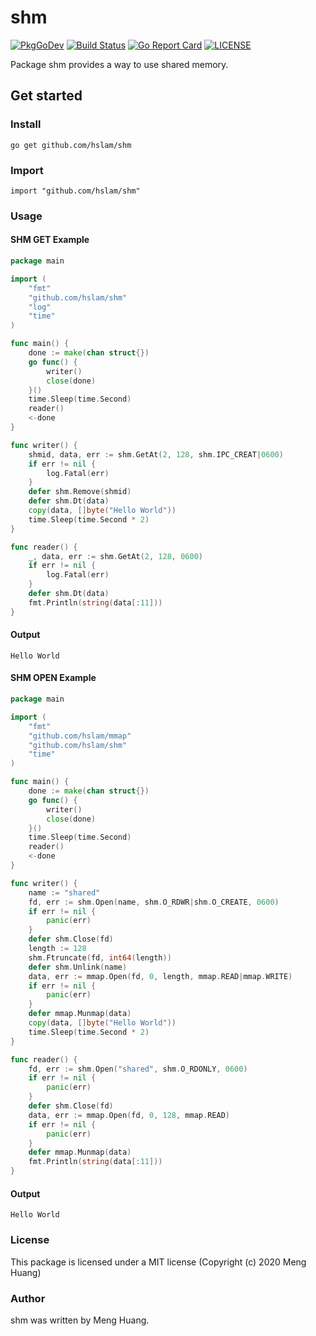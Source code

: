# shm
[![PkgGoDev](https://pkg.go.dev/badge/github.com/hslam/shm)](https://pkg.go.dev/github.com/hslam/shm)
[![Build Status](https://travis-ci.org/hslam/shm.svg?branch=master)](https://travis-ci.org/hslam/shm)
[![Go Report Card](https://goreportcard.com/badge/github.com/hslam/shm)](https://goreportcard.com/report/github.com/hslam/shm)
[![LICENSE](https://img.shields.io/github/license/hslam/shm.svg?style=flat-square)](https://github.com/hslam/shm/blob/master/LICENSE)

Package shm provides a way to use shared memory.

## Get started

### Install
```
go get github.com/hslam/shm
```
### Import
```
import "github.com/hslam/shm"
```
### Usage
#### SHM GET Example
```go
package main

import (
	"fmt"
	"github.com/hslam/shm"
	"log"
	"time"
)

func main() {
	done := make(chan struct{})
	go func() {
		writer()
		close(done)
	}()
	time.Sleep(time.Second)
	reader()
	<-done
}

func writer() {
	shmid, data, err := shm.GetAt(2, 128, shm.IPC_CREAT|0600)
	if err != nil {
		log.Fatal(err)
	}
	defer shm.Remove(shmid)
	defer shm.Dt(data)
	copy(data, []byte("Hello World"))
	time.Sleep(time.Second * 2)
}

func reader() {
	_, data, err := shm.GetAt(2, 128, 0600)
	if err != nil {
		log.Fatal(err)
	}
	defer shm.Dt(data)
	fmt.Println(string(data[:11]))
}
```
#### Output
```
Hello World
```

#### SHM OPEN Example
```go
package main

import (
	"fmt"
	"github.com/hslam/mmap"
	"github.com/hslam/shm"
	"time"
)

func main() {
	done := make(chan struct{})
	go func() {
		writer()
		close(done)
	}()
	time.Sleep(time.Second)
	reader()
	<-done
}

func writer() {
	name := "shared"
	fd, err := shm.Open(name, shm.O_RDWR|shm.O_CREATE, 0600)
	if err != nil {
		panic(err)
	}
	defer shm.Close(fd)
	length := 128
	shm.Ftruncate(fd, int64(length))
	defer shm.Unlink(name)
	data, err := mmap.Open(fd, 0, length, mmap.READ|mmap.WRITE)
	if err != nil {
		panic(err)
	}
	defer mmap.Munmap(data)
	copy(data, []byte("Hello World"))
	time.Sleep(time.Second * 2)
}

func reader() {
	fd, err := shm.Open("shared", shm.O_RDONLY, 0600)
	if err != nil {
		panic(err)
	}
	defer shm.Close(fd)
	data, err := mmap.Open(fd, 0, 128, mmap.READ)
	if err != nil {
		panic(err)
	}
	defer mmap.Munmap(data)
	fmt.Println(string(data[:11]))
}
```
#### Output
```
Hello World
```

### License
This package is licensed under a MIT license (Copyright (c) 2020 Meng Huang)


### Author
shm was written by Meng Huang.


